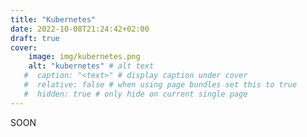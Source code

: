 ```yaml
---
title: "Kubernetes"
date: 2022-10-08T21:24:42+02:00
draft: true
cover:
    image: img/kubernetes.png
    alt: "kubernetes" # alt text
   #  caption: "<text>" # display caption under cover
   #  relative: false # when using page bundles set this to true
   #  hidden: true # only hide on current single page
---
```

SOON